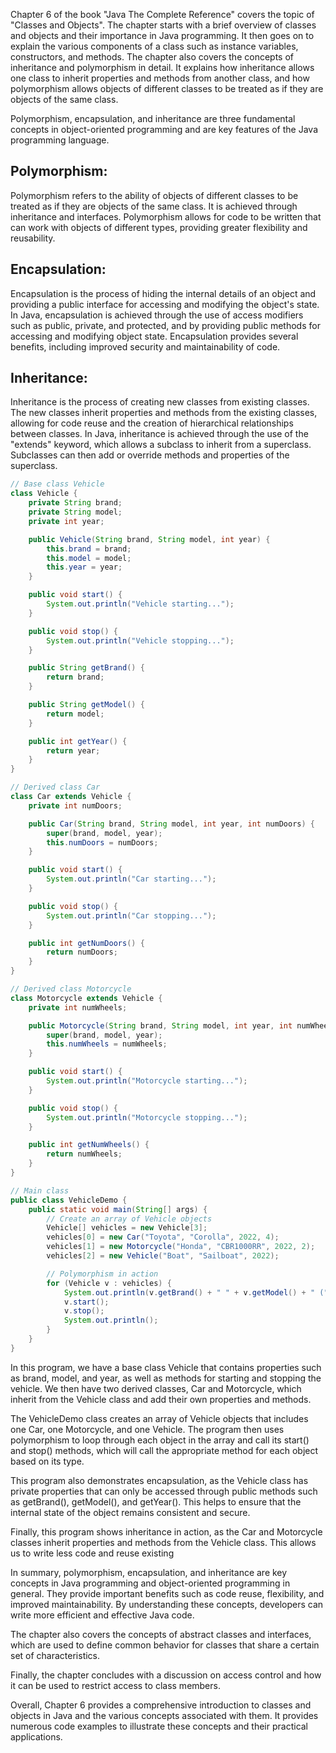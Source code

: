 Chapter 6 of the book "Java The Complete Reference" covers the topic of "Classes and Objects". The chapter starts with a brief overview of classes and objects and their importance in Java programming. It then goes on to explain the various components of a class such as instance variables, constructors, and methods.
The chapter also covers the concepts of inheritance and polymorphism in detail. It explains how inheritance allows one class to inherit properties and methods from another class, and how polymorphism allows objects of different classes to be treated as if they are objects of the same class.

Polymorphism, encapsulation, and inheritance are three fundamental concepts in object-oriented programming and are key features of the Java programming language.

## Polymorphism:
Polymorphism refers to the ability of objects of different classes to be treated as if they are objects of the same class. It is achieved through inheritance and interfaces. Polymorphism allows for code to be written that can work with objects of different types, providing greater flexibility and reusability.
## Encapsulation:
Encapsulation is the process of hiding the internal details of an object and providing a public interface for accessing and modifying the object's state. In Java, encapsulation is achieved through the use of access modifiers such as public, private, and protected, and by providing public methods for accessing and modifying object state. Encapsulation provides several benefits, including improved security and maintainability of code.

## Inheritance:
Inheritance is the process of creating new classes from existing classes. The new classes inherit properties and methods from the existing classes, allowing for code reuse and the creation of hierarchical relationships between classes. In Java, inheritance is achieved through the use of the "extends" keyword, which allows a subclass to inherit from a superclass. Subclasses can then add or override methods and properties of the superclass.

```java
// Base class Vehicle
class Vehicle {
    private String brand;
    private String model;
    private int year;

    public Vehicle(String brand, String model, int year) {
        this.brand = brand;
        this.model = model;
        this.year = year;
    }

    public void start() {
        System.out.println("Vehicle starting...");
    }

    public void stop() {
        System.out.println("Vehicle stopping...");
    }

    public String getBrand() {
        return brand;
    }

    public String getModel() {
        return model;
    }

    public int getYear() {
        return year;
    }
}

// Derived class Car
class Car extends Vehicle {
    private int numDoors;

    public Car(String brand, String model, int year, int numDoors) {
        super(brand, model, year);
        this.numDoors = numDoors;
    }

    public void start() {
        System.out.println("Car starting...");
    }

    public void stop() {
        System.out.println("Car stopping...");
    }

    public int getNumDoors() {
        return numDoors;
    }
}

// Derived class Motorcycle
class Motorcycle extends Vehicle {
    private int numWheels;

    public Motorcycle(String brand, String model, int year, int numWheels) {
        super(brand, model, year);
        this.numWheels = numWheels;
    }

    public void start() {
        System.out.println("Motorcycle starting...");
    }

    public void stop() {
        System.out.println("Motorcycle stopping...");
    }

    public int getNumWheels() {
        return numWheels;
    }
}

// Main class
public class VehicleDemo {
    public static void main(String[] args) {
        // Create an array of Vehicle objects
        Vehicle[] vehicles = new Vehicle[3];
        vehicles[0] = new Car("Toyota", "Corolla", 2022, 4);
        vehicles[1] = new Motorcycle("Honda", "CBR1000RR", 2022, 2);
        vehicles[2] = new Vehicle("Boat", "Sailboat", 2022);

        // Polymorphism in action
        for (Vehicle v : vehicles) {
            System.out.println(v.getBrand() + " " + v.getModel() + " (" + v.getYear() + ")");
            v.start();
            v.stop();
            System.out.println();
        }
    }
}
```
In this program, we have a base class Vehicle that contains properties such as brand, model, and year, as well as methods for starting and stopping the vehicle. We then have two derived classes, Car and Motorcycle, which inherit from the Vehicle class and add their own properties and methods.

The VehicleDemo class creates an array of Vehicle objects that includes one Car, one Motorcycle, and one Vehicle. The program then uses polymorphism to loop through each object in the array and call its start() and stop() methods, which will call the appropriate method for each object based on its type.

This program also demonstrates encapsulation, as the Vehicle class has private properties that can only be accessed through public methods such as getBrand(), getModel(), and getYear(). This helps to ensure that the internal state of the object remains consistent and secure.

Finally, this program shows inheritance in action, as the Car and Motorcycle classes inherit properties and methods from the Vehicle class. This allows us to write less code and reuse existing

In summary, polymorphism, encapsulation, and inheritance are key concepts in Java programming and object-oriented programming in general. They provide important benefits such as code reuse, flexibility, and improved maintainability. By understanding these concepts, developers can write more efficient and effective Java code.

The chapter also covers the concepts of abstract classes and interfaces, which are used to define common behavior for classes that share a certain set of characteristics.

Finally, the chapter concludes with a discussion on access control and how it can be used to restrict access to class members.

Overall, Chapter 6 provides a comprehensive introduction to classes and objects in Java and the various concepts associated with them. It provides numerous code examples to illustrate these concepts and their practical applications.